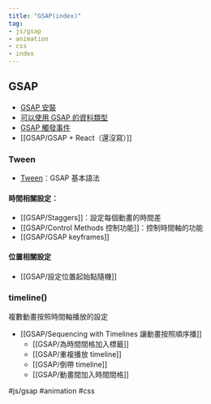 ```yaml
---
title: "GSAP(index)"
tag: 
- js/gsap 
- animation
- css
- index
---
```

## GSAP
- [GSAP 安裝](GSAP/GSAP%20安裝.md)
- [可以使用 GSAP 的資料類型](GSAP/可以使用%20GSAP%20的資料類型.md)
- [GSAP 觸發事件](GSAP/GSAP%20觸發事件.md)
- [[GSAP/GSAP + React（還沒寫）]]

### Tween
- [Tween](GSAP/Tween.md)：GSAP 基本語法

#### 時間相關設定：
- [[GSAP/Staggers]]：設定每個動畫的時間差
- [[GSAP/Control Methods 控制功能]]：控制時間軸的功能
- [[GSAP/GSAP keyframes]]

#### 位置相關設定
- [[GSAP/設定位置起始點隨機]]

### timeline()
複數動畫按照時間軸播放的設定
- [[GSAP/Sequencing with Timelines 讓動畫按照順序播]]
	- [[GSAP/為時間間格加入標籤]]
	- [[GSAP/重複播放 timeline]]
	- [[GSAP/倒帶 timeline]]
	- [[GSAP/動畫間加入時間間格]]







#js/gsap #animation #css